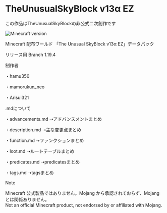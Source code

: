 # TheUnusualSkyBlock v13α EZ

この作品はTheUnusualSkyBlockの非公式二次創作です

![Minecraft version](https://img.shields.io/badge/version-1.19.4-blue.svg)

Minecraft 配布ワールド 「The Unusual SkyBlock v13α EZ」データパック

リリース用 Branch 1.19.4

制作者

・hamu350

・mamorukun_neo

・Arisui321

.mdについて

・advancements.md
➝アドバンスメントまとめ

・description.md
➝主な変更点まとめ

・function.md
➝ファンクションまとめ

・loot.md
➝ルートテーブルまとめ

・predicates.md
➝predicatesまとめ

・tags.md
➝tagsまとめ

> [!NOTE]
> Minecraft 公式製品ではありません。Mojang から承認されておらず、Mojang とは関係ありません。  
> Not an official Minecraft product, not endorsed by or affiliated with Mojang.